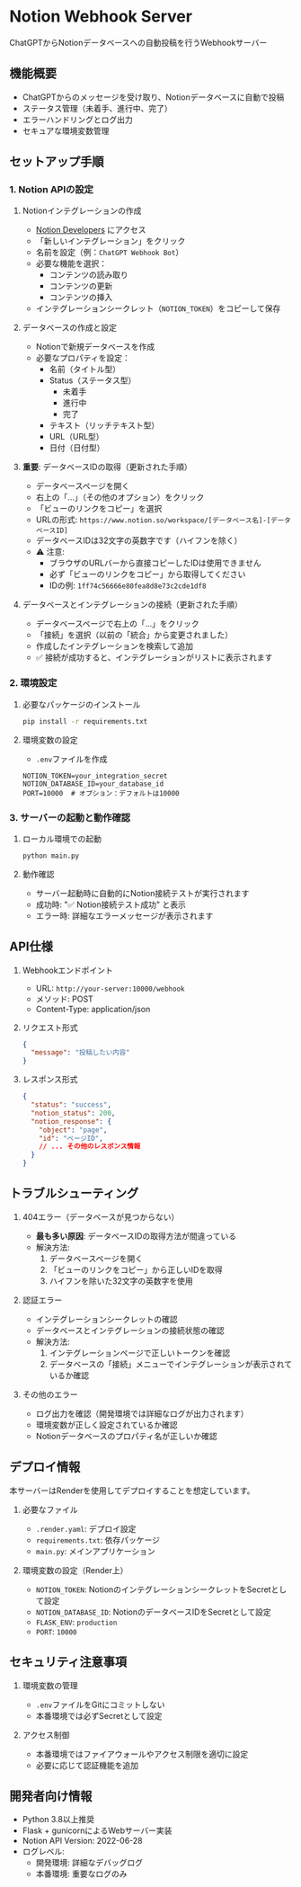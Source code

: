 # Notion Webhook Server

ChatGPTからNotionデータベースへの自動投稿を行うWebhookサーバー

## 機能概要

- ChatGPTからのメッセージを受け取り、Notionデータベースに自動で投稿
- ステータス管理（未着手、進行中、完了）
- エラーハンドリングとログ出力
- セキュアな環境変数管理

## セットアップ手順

### 1. Notion APIの設定

1. Notionインテグレーションの作成
   - [Notion Developers](https://www.notion.so/my-integrations) にアクセス
   - 「新しいインテグレーション」をクリック
   - 名前を設定（例：`ChatGPT Webhook Bot`）
   - 必要な機能を選択：
     - コンテンツの読み取り
     - コンテンツの更新
     - コンテンツの挿入
   - インテグレーションシークレット（`NOTION_TOKEN`）をコピーして保存

2. データベースの作成と設定
   - Notionで新規データベースを作成
   - 必要なプロパティを設定：
     - 名前（タイトル型）
     - Status（ステータス型）
       - 未着手
       - 進行中
       - 完了
     - テキスト（リッチテキスト型）
     - URL（URL型）
     - 日付（日付型）

3. **重要**: データベースIDの取得（更新された手順）
   - データベースページを開く
   - 右上の「...」（その他のオプション）をクリック
   - 「ビューのリンクをコピー」を選択
   - URLの形式: `https://www.notion.so/workspace/[データベース名]-[データベースID]`
   - データベースIDは32文字の英数字です（ハイフンを除く）
   - ⚠️ 注意: 
     - ブラウザのURLバーから直接コピーしたIDは使用できません
     - 必ず「ビューのリンクをコピー」から取得してください
     - IDの例: `1ff74c56666e80fea8d8e73c2cde1df8`

4. データベースとインテグレーションの接続（更新された手順）
   - データベースページで右上の「...」をクリック
   - 「接続」を選択（以前の「統合」から変更されました）
   - 作成したインテグレーションを検索して追加
   - ✅ 接続が成功すると、インテグレーションがリストに表示されます

### 2. 環境設定

1. 必要なパッケージのインストール
   ```bash
   pip install -r requirements.txt
   ```

2. 環境変数の設定
   - `.env`ファイルを作成
   ```env
   NOTION_TOKEN=your_integration_secret
   NOTION_DATABASE_ID=your_database_id
   PORT=10000  # オプション：デフォルトは10000
   ```

### 3. サーバーの起動と動作確認

1. ローカル環境での起動
   ```bash
   python main.py
   ```

2. 動作確認
   - サーバー起動時に自動的にNotion接続テストが実行されます
   - 成功時: "✅ Notion接続テスト成功" と表示
   - エラー時: 詳細なエラーメッセージが表示されます

## API仕様

1. Webhookエンドポイント
   - URL: `http://your-server:10000/webhook`
   - メソッド: POST
   - Content-Type: application/json

2. リクエスト形式
   ```json
   {
     "message": "投稿したい内容"
   }
   ```

3. レスポンス形式
   ```json
   {
     "status": "success",
     "notion_status": 200,
     "notion_response": {
       "object": "page",
       "id": "ページID",
       // ... その他のレスポンス情報
     }
   }
   ```

## トラブルシューティング

1. 404エラー（データベースが見つからない）
   - **最も多い原因**: データベースIDの取得方法が間違っている
   - 解決方法:
     1. データベースページを開く
     2. 「ビューのリンクをコピー」から正しいIDを取得
     3. ハイフンを除いた32文字の英数字を使用

2. 認証エラー
   - インテグレーションシークレットの確認
   - データベースとインテグレーションの接続状態の確認
   - 解決方法:
     1. インテグレーションページで正しいトークンを確認
     2. データベースの「接続」メニューでインテグレーションが表示されているか確認

3. その他のエラー
   - ログ出力を確認（開発環境では詳細なログが出力されます）
   - 環境変数が正しく設定されているか確認
   - Notionデータベースのプロパティ名が正しいか確認

## デプロイ情報

本サーバーはRenderを使用してデプロイすることを想定しています。

1. 必要なファイル
   - `.render.yaml`: デプロイ設定
   - `requirements.txt`: 依存パッケージ
   - `main.py`: メインアプリケーション

2. 環境変数の設定（Render上）
   - `NOTION_TOKEN`: NotionのインテグレーションシークレットをSecretとして設定
   - `NOTION_DATABASE_ID`: NotionのデータベースIDをSecretとして設定
   - `FLASK_ENV`: `production`
   - `PORT`: `10000`

## セキュリティ注意事項

1. 環境変数の管理
   - `.env`ファイルをGitにコミットしない
   - 本番環境では必ずSecretとして設定

2. アクセス制御
   - 本番環境ではファイアウォールやアクセス制限を適切に設定
   - 必要に応じて認証機能を追加

## 開発者向け情報

- Python 3.8以上推奨
- Flask + gunicornによるWebサーバー実装
- Notion API Version: 2022-06-28
- ログレベル:
  - 開発環境: 詳細なデバッグログ
  - 本番環境: 重要なログのみ
